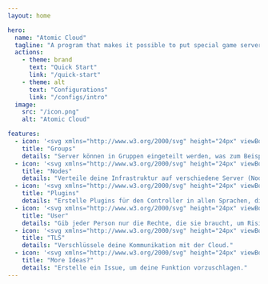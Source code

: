```yaml
---
layout: home

hero:
  name: "Atomic Cloud"
  tagline: "A program that makes it possible to put special game servers in a network"
  actions:
    - theme: brand
      text: "Quick Start"
      link: "/quick-start"
    - theme: alt
      text: "Configurations"
      link: "/configs/intro"
  image:
    src: "/icon.png"
    alt: "Atomic Cloud"

features:
  - icon: '<svg xmlns="http://www.w3.org/2000/svg" height="24px" viewBox="0 -960 960 960" width="24px" fill="#e3e3e3"><path d="M350-63q-46 0-82.5-24T211-153q-16 21-40.5 32.5T120-109q-51 0-85.5-35T0-229q0-43 28-77.5T99-346q-14-20-21.5-42.5T70-436q0-40 20.5-75t57.5-57q5 18 13.5 38.5T181-494q-14 11-22 26.5t-8 32.5q0 56 46 69t87 21l19 32q-11 32-19 54.5t-8 40.5q0 30 21.5 52.5T350-143q38 0 63-34t41-80q16-46 24.5-93t13.5-72l78 21q-9 45-22 103t-36.5 110.5Q488-135 449.5-99T350-63ZM120-189q17 0 28.5-11.5T160-229q0-17-11.5-28.5T120-269q-17 0-28.5 11.5T80-229q0 17 11.5 28.5T120-189Zm284-158q-46-41-83.5-76.5t-64.5-69q-27-33.5-41.5-67T200-629q0-65 44.5-109.5T354-783q4 0 7 .5t7 .5q-4-10-6-20t-2-21q0-50 35-85t85-35q50 0 85 35t35 85q0 11-2 20.5t-6 19.5h14q60 0 102 38.5t50 95.5q-18-3-40.5-3t-41.5 2q-7-23-25.5-38T606-703q-35 0-54.5 20.5T498-623h-37q-35-41-54.5-60.5T354-703q-32 0-53 21t-21 53q0 23 13 47.5t36.5 52q23.5 27.5 57 58.5t74.5 67l-57 57Zm76-436q17 0 28.5-11.5T520-823q0-17-11.5-28.5T480-863q-17 0-28.5 11.5T440-823q0 17 11.5 28.5T480-783ZM609-63q-22 0-43.5-6T524-88q11-14 22-33t20-35q11 7 22 10t22 3q32 0 53.5-22.5T685-219q0-19-8-41t-19-54l19-32q42-8 87.5-21t45.5-69q0-40-29.5-58T716-512q-42 0-98 16t-131 41l-21-78q78-25 139-42t112-17q69 0 121 41t52 115q0 25-7.5 47.5T861-346q43 5 71 39.5t28 77.5q0 50-34.5 85T840-109q-26 0-50.5-11.5T749-153q-20 42-56.5 66T609-63Zm232-126q17 0 28-11.5t11-28.5q0-17-11.5-29T840-270q-17 0-28.5 11.5T800-230q0 17 12 29t29 12Zm-721-40Zm360-594Zm360 593Z"/></svg>'
    title: "Groups"
    details: "Server können in Gruppen eingeteilt werden, was zum Beispiel Auto-Skalierung ermöglicht."
  - icon: '<svg xmlns="http://www.w3.org/2000/svg" height="24px" viewBox="0 -960 960 960" width="24px" fill="#e3e3e3"><path d="M600-120v-120H440v-400h-80v120H80v-320h280v120h240v-120h280v320H600v-120h-80v320h80v-120h280v320H600ZM160-760v160-160Zm520 400v160-160Zm0-400v160-160Zm0 160h120v-160H680v160Zm0 400h120v-160H680v160ZM160-600h120v-160H160v160Z"/></svg>'
    title: "Nodes"
    details: "Verteile deine Infrastruktur auf verschiedene Server (Nodes), so wie es für dich passt."
  - icon: '<svg xmlns="http://www.w3.org/2000/svg" height="24px" viewBox="0 -960 960 960" width="24px" fill="#e3e3e3"><path d="M352-120H200q-33 0-56.5-23.5T120-200v-152q48 0 84-30.5t36-77.5q0-47-36-77.5T120-568v-152q0-33 23.5-56.5T200-800h160q0-42 29-71t71-29q42 0 71 29t29 71h160q33 0 56.5 23.5T800-720v160q42 0 71 29t29 71q0 42-29 71t-71 29v160q0 33-23.5 56.5T720-120H568q0-50-31.5-85T460-240q-45 0-76.5 35T352-120Zm-152-80h85q24-66 77-93t98-27q45 0 98 27t77 93h85v-240h80q8 0 14-6t6-14q0-8-6-14t-14-6h-80v-240H480v-80q0-8-6-14t-14-6q-8 0-14 6t-6 14v80H200v88q54 20 87 67t33 105q0 57-33 104t-87 68v88Zm260-260Z"/></svg>'
    title: "Plugins"
    details: "Erstelle Plugins für den Controller in allen Sprachen, die WASM unterstützen"
  - icon: '<svg xmlns="http://www.w3.org/2000/svg" height="24px" viewBox="0 -960 960 960" width="24px" fill="#e3e3e3"><path d="M234-276q51-39 114-61.5T480-360q69 0 132 22.5T726-276q35-41 54.5-93T800-480q0-133-93.5-226.5T480-800q-133 0-226.5 93.5T160-480q0 59 19.5 111t54.5 93Zm246-164q-59 0-99.5-40.5T340-580q0-59 40.5-99.5T480-720q59 0 99.5 40.5T620-580q0 59-40.5 99.5T480-440Zm0 360q-83 0-156-31.5T197-197q-54-54-85.5-127T80-480q0-83 31.5-156T197-763q54-54 127-85.5T480-880q83 0 156 31.5T763-763q54 54 85.5 127T880-480q0 83-31.5 156T763-197q-54 54-127 85.5T480-80Zm0-80q53 0 100-15.5t86-44.5q-39-29-86-44.5T480-280q-53 0-100 15.5T294-220q39 29 86 44.5T480-160Zm0-360q26 0 43-17t17-43q0-26-17-43t-43-17q-26 0-43 17t-17 43q0 26 17 43t43 17Zm0-60Zm0 360Z"/></svg>'
    title: "User"
    details: "Gib jeder Person nur die Rechte, die sie braucht, um Risiken zu vermeiden."
  - icon: '<svg xmlns="http://www.w3.org/2000/svg" height="24px" viewBox="0 -960 960 960" width="24px" fill="#e3e3e3"><path d="M480-480Zm0 400q-139-35-229.5-159.5T160-516v-244l320-120 320 120v244q0 10-.5 20t-1.5 20q-9-2-18.5-3t-19.5-1q-11 0-21 1t-21 3q1-10 1.5-19.5t.5-20.5v-189l-240-90-240 90v189q0 121 68 220t172 132q21-7 41-17t39-23v94q-19 10-39 17.5T480-80Zm194 0q-14 0-24-10t-10-24v-132q0-14 10-24t24-10h6v-40q0-33 23.5-56.5T760-400q33 0 56.5 23.5T840-320v40h6q14 0 24 10t10 24v132q0 14-10 24t-24 10H674Zm46-200h80v-40q0-17-11.5-28.5T760-360q-17 0-28.5 11.5T720-320v40Z"/></svg>'
    title: "TLS"
    details: "Verschlüssele deine Kommunikation mit der Cloud."
  - icon: '<svg xmlns="http://www.w3.org/2000/svg" height="24px" viewBox="0 -960 960 960" width="24px" fill="#e3e3e3"><path d="M491-339q70 0 119-45t49-109q0-57-36.5-96.5T534-629q-47 0-79.5 30T422-525q0 19 7.5 37t21.5 33l57-57q-3-2-4.5-5t-1.5-7q0-11 9-17.5t23-6.5q20 0 33 16.5t13 39.5q0 31-25.5 52.5T492-418q-47 0-79.5-38T380-549q0-29 11-55.5t31-46.5l-57-57q-32 31-49 72t-17 86q0 88 56 149.5T491-339ZM240-80v-172q-57-52-88.5-121.5T120-520q0-150 105-255t255-105q125 0 221.5 73.5T827-615l52 205q5 19-7 34.5T840-360h-80v120q0 33-23.5 56.5T680-160h-80v80h-80v-160h160v-200h108l-38-155q-23-91-98-148t-172-57q-116 0-198 81t-82 197q0 60 24.5 114t69.5 96l26 24v208h-80Zm254-360Z"/></svg>'
    title: "More Ideas?"
    details: "Erstelle ein Issue, um deine Funktion vorzuschlagen."
---
```



